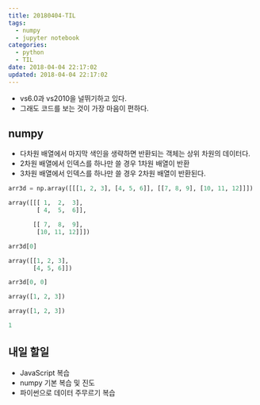 ```yaml
---
title: 20180404-TIL
tags:
  - numpy
  - jupyter notebook
categories:
  - python
  - TIL
date: 2018-04-04 22:17:02
updated: 2018-04-04 22:17:02
---
```


* vs6.0과 vs2010을 널뛰기하고 있다.
* 그래도 코드를 보는 것이 가장 마음이 편하다.

## numpy

* 다차원 배열에서 마지막 색인을 생략하면 반환되는 객체는 상위 차원의 데이터다.
* 2차원 배열에서 인덱스를 하나만 쓸 경우 1차원 배열이 반환
* 3차원 배열에서 인덱스를 하나만 쓸 경우 2차원 배열이 반환된다.

```py
arr3d = np.array([[[1, 2, 3], [4, 5, 6]], [[7, 8, 9], [10, 11, 12]]])

array([[[ 1,  2,  3],
        [ 4,  5,  6]],

       [[ 7,  8,  9],
        [10, 11, 12]]])

arr3d[0]

array([[1, 2, 3],
       [4, 5, 6]])

arr3d[0, 0]

array([1, 2, 3])

array([1, 2, 3])

1
```

## 내일 할일

* JavaScript 복습
* numpy 기본 복습 및 진도
* 파이썬으로 데이터 주무르기 복습
